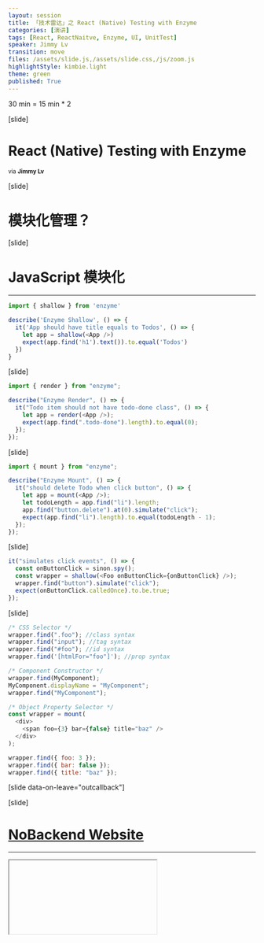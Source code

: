 ```yaml
---
layout: session
title: 「技术雷达」之 React (Native) Testing with Enzyme
categories: [演讲]
tags: [React, ReactNaitve, Enzyme, UI, UnitTest]
speaker: Jimmy Lv
transition: move
files: /assets/slide.js,/assets/slide.css,/js/zoom.js
highlightStyle: kimbie.light
theme: green
published: True
---
```


30 min = 15 min \* 2

[slide]

# React (Native) Testing with Enzyme

<small>via <strong>Jimmy Lv</strong></small>

[slide]

# 模块化管理？

[slide]

# JavaScript 模块化

---

```javascript
import { shallow } from 'enzyme'

describe('Enzyme Shallow', () => {
  it('App should have title equals to Todos', () => {
    let app = shallow(<App />)
    expect(app.find('h1').text()).to.equal('Todos')
  })
}
```

[slide]

```javascript
import { render } from "enzyme";

describe("Enzyme Render", () => {
  it("Todo item should not have todo-done class", () => {
    let app = render(<App />);
    expect(app.find(".todo-done").length).to.equal(0);
  });
});
```

[slide]

```javascript
import { mount } from "enzyme";

describe("Enzyme Mount", () => {
  it("should delete Todo when click button", () => {
    let app = mount(<App />);
    let todoLength = app.find("li").length;
    app.find("button.delete").at(0).simulate("click");
    expect(app.find("li").length).to.equal(todoLength - 1);
  });
});
```

[slide]

```javascript
it("simulates click events", () => {
  const onButtonClick = sinon.spy();
  const wrapper = shallow(<Foo onButtonClick={onButtonClick} />);
  wrapper.find("button").simulate("click");
  expect(onButtonClick.calledOnce).to.be.true;
});
```

[slide]

```javascript
/* CSS Selector */
wrapper.find(".foo"); //class syntax
wrapper.find("input"); //tag syntax
wrapper.find("#foo"); //id syntax
wrapper.find('[htmlFor="foo"]'); //prop syntax

/* Component Constructor */
wrapper.find(MyComponent);
MyComponent.displayName = "MyComponent";
wrapper.find("MyComponent");

/* Object Property Selector */
const wrapper = mount(
  <div>
    <span foo={3} bar={false} title="baz" />
  </div>
);

wrapper.find({ foo: 3 });
wrapper.find({ bar: false });
wrapper.find({ title: "baz" });
```

[slide data-on-leave="outcallback"]

[slide]

# [NoBackend Website](http://nobackend.website)

---

<iframe data-src="http://nobackend.website" src="about:blank"></iframe>
